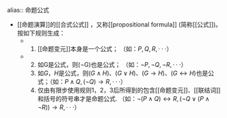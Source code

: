 alias:: 命题公式

- [[命题演算]]的[[合式公式]] ，又称[[propositional formula]] (简称[[公式]])。按如下规则生成：
	- 1. [[命题变元]]本身是一个公式；
	  （如：$P, Q, R, · · ·$）
	- 2. 如G是公式，则(¬G)也是公式；
	  （如：$¬P, ¬Q, ¬R, · · ·$）
	  3. 如$G，H$是公式，则$(G ∧ H)、(G ∨ H)、(G → H)、(G ↔ H)$也是公式；（如：$P ∧ Q, (¬Q) → R, · · ·$）
	  4. 仅由有限步使用规则1，2，3后所得到的包含[[命题变元]]、[[联结词]]和括号的符号串才是命题公式.
	  （如：$¬(P ∧ Q) ↔ R, (¬Q ∨ (P ∧ ¬R)) → R, · · ·$）